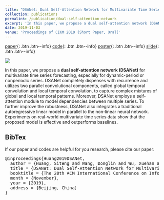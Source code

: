```yaml
---
title: "DSANet: Dual Self-Attention Network for Multivariate Time Series Forecasting"
collection: publications
permalink: /publication/dual-self-attention-network
excerpt: 'In this paper, we propose a dual self-attention network (DSANet) for highly efficient multivariate time series forecasting, especially for dynamic-period or nonperiodic series. '
date: 2019-11-03
venue: 'Proceedings of CIKM 2019 (Short Paper, Oral)'
---
```


[paper](https://kyonhuang.top/files/Huang-DSANet.pdf){: .btn .btn--info} 
[code](https://github.com/bighuang624/DSANet){: .btn .btn--info}
[poster](https://kyonhuang.top/files/cikm19-DSANet-poster.pdf){: .btn .btn--info}
[slide](https://kyonhuang.top/files/cikm19-DSANet-presentation.pdf){: .btn .btn--info}

![](https://raw.githubusercontent.com/bighuang624/DSANet/master/docs/DSANet-model-structure.png)

In this paper, we propose a **dual self-attention network (DSANet)** for multivariate time series forecasting, especially for dynamic-period or nonperiodic series. DSANet completely dispenses with recurrence and utilizes two parallel convolutional components, called global temporal convolution and local temporal convolution, to capture complex mixtures of global and local temporal patterns. Moreover, DSANet employs a self-attention module to model dependencies between multiple series. To further improve the robustness, DSANet also integrates a traditional autoregressive linear model in parallel to the non-linear neural network. Experiments on real-world multivariate time series data show that the proposed model is effective and outperforms baselines.

## BibTex

If our paper and codes are helpful for you research, please cite our paper:

<pre>
@inproceedings{Huang2019DSANet,
  author = {Huang, Siteng and Wang, Donglin and Wu, Xuehan and Tang, Ao},
  title = {DSANet: Dual Self-Attention Network for Multivariate Time Series Forecasting},
  booktitle = {The 28th ACM International Conference on Information and Knowledge Management (CIKM ’19)},
  month = {November},
  year = {2019},
  address = {Beijing, China}
}
</pre>

